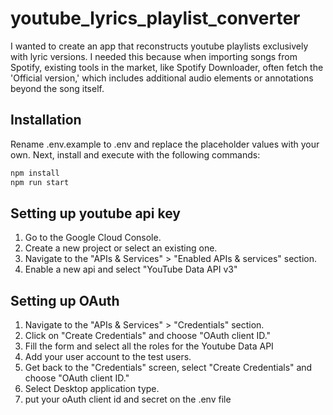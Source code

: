 # youtube_lyrics_playlist_converter

I wanted to create an app that reconstructs youtube playlists exclusively with lyric versions. I needed this because when importing songs from Spotify, existing tools in the market, like Spotify Downloader, often fetch the 'Official version,' which includes additional audio elements or annotations beyond the song itself.

## Installation
Rename .env.example to .env and replace the placeholder values with your own.
Next, install and execute with the following commands:

```bash
npm install
npm run start
```

## Setting up youtube api key
1. Go to the Google Cloud Console.
2. Create a new project or select an existing one.
3. Navigate to the "APIs & Services" > "Enabled APIs & services" section.
4. Enable a new api and select "YouTube Data API v3"

## Setting up OAuth
1. Navigate to the "APIs & Services" > "Credentials" section.
2. Click on "Create Credentials" and choose "OAuth client ID."
3. Fill the form and select all the roles for the Youtube Data API
4. Add your user account to the test users.
5. Get back to the "Credentials" screen, select "Create Credentials" and choose "OAuth client ID."
6. Select Desktop application type.
7. put your oAuth client id and secret on the .env file
